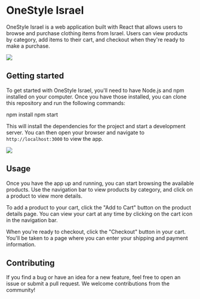 # OneStyle Israel

OneStyle Israel is a web application built with React that allows users to browse and purchase clothing items from Israel. Users can view products by category, add items to their cart, and checkout when they're ready to make a purchase.

<img src="https://i.gyazo.com/dfca8f2be68d67dc9a90c9a78ed40bc3.jpg" />


## Getting started

To get started with OneStyle Israel, you'll need to have Node.js and npm installed on your computer. Once you have those installed, you can clone this repository and run the following commands:

npm install
npm start

This will install the dependencies for the project and start a development server. You can then open your browser and navigate to `http://localhost:3000` to view the app.
                                         
<img src="https://i.gyazo.com/9206244bd07c4d462cfdf35432874521.jpg" />                                         


## Usage

Once you have the app up and running, you can start browsing the available products. Use the navigation bar to view products by category, and click on a product to view more details.

To add a product to your cart, click the "Add to Cart" button on the product details page. You can view your cart at any time by clicking on the cart icon in the navigation bar.

When you're ready to checkout, click the "Checkout" button in your cart. You'll be taken to a page where you can enter your shipping and payment information.

## Contributing

If you find a bug or have an idea for a new feature, feel free to open an issue or submit a pull request. We welcome contributions from the community!
